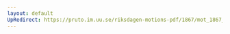 ```yaml
---
layout: default
UpRedirect: https://pruto.im.uu.se/riksdagen-motions-pdf/1867/mot_1867__fk__61/mot_1867__fk__61-002.pdf
---
```

